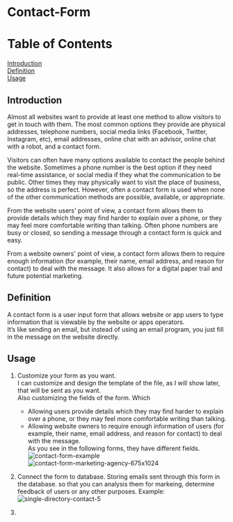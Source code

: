 # Contact-Form
# Table of Contents
[Introduction](#Introduction)          
[Definition](#Definition)                 
[Usage](#Usage)        


## Introduction
Almost all websites want to provide at least one method to allow visitors to get in touch with them. The most common options they provide are physical addresses, telephone numbers, social media links (Facebook, Twitter, Instagram, etc), email addresses, online chat with an advisor, online chat with a robot, and a contact form.      

Visitors can often have many options available to contact the people behind the website. Sometimes a phone number is the best option if they need real-time assistance, or social media if they what the communication to be public. Other times they may physically want to visit the place of business, so the address is perfect. However, often a contact form is used when none of the other communication methods are possible, available, or appropriate.      

From the website users' point of view, a contact form allows them to provide details which they may find harder to explain over a phone, or they may feel more comfortable writing than talking. Often phone numbers are busy or closed, so sending a message through a contact form is quick and easy.    

From a website owners' point of view, a contact form allows them to require enough information (for example, their name, email address, and reason for contact) to deal with the message. It also allows for a digital paper trail and future potential marketing.   


## Definition   
A contact form is a user input form that allows website or app users to type information that is viewable by the website or apps operators.    
It’s like sending an email, but instead of using an email program, you just fill in the message on the website directly.   

## Usage
1. Customize your form as you want.       
I can customize and design the template of the file, as I will show later, that will be sent as you want.    
Also customizing the fields of the form. Which      
    * Allowing users provide details which they may find harder to explain over a phone, or they may feel more comfortable writing than talking.      
    * Allowing website owners to require enough information of users (for example, their name, email address, and reason for contact) to deal with the message.    
As you see in the following forms, they have different fields.     
![contact-form-example](https://github.com/AnasBarakat01/Contact-Form/assets/155667484/7afc79a7-17ce-431f-8292-e202f921729a)
![contact-form-marketing-agency-675x1024](https://github.com/AnasBarakat01/Contact-Form/assets/155667484/e06b0454-1ad8-4b45-90e3-8985d7de817e)

3. Connect the form to database.
Storing emails sent through this form in the database. so that you can analysis them for markeing, determine feedback of users or
any other purposes. Example:     
![single-directory-contact-5](https://github.com/AnasBarakat01/Contact-Form/assets/155667484/a5866dfa-267d-4810-a0fd-49addbfc7e51)

 4. 


